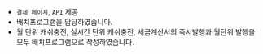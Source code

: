 - `결제 페이지`, `API` 제공
- 배치프로그램을 담당하였습니다.
- 월 단위 캐쉬충전, 실시간 단위 캐쉬충전, 세금계산서의 즉시발행과 월단위 발행을 모두 배치프로그램으로 작성하였습니다.